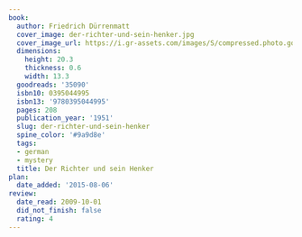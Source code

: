```yaml
---
book:
  author: Friedrich Dürrenmatt
  cover_image: der-richter-und-sein-henker.jpg
  cover_image_url: https://i.gr-assets.com/images/S/compressed.photo.goodreads.com/books/1168575156l/35090.jpg
  dimensions:
    height: 20.3
    thickness: 0.6
    width: 13.3
  goodreads: '35090'
  isbn10: 0395044995
  isbn13: '9780395044995'
  pages: 208
  publication_year: '1951'
  slug: der-richter-und-sein-henker
  spine_color: '#9a9d8e'
  tags:
  - german
  - mystery
  title: Der Richter und sein Henker
plan:
  date_added: '2015-08-06'
review:
  date_read: 2009-10-01
  did_not_finish: false
  rating: 4
---
```

